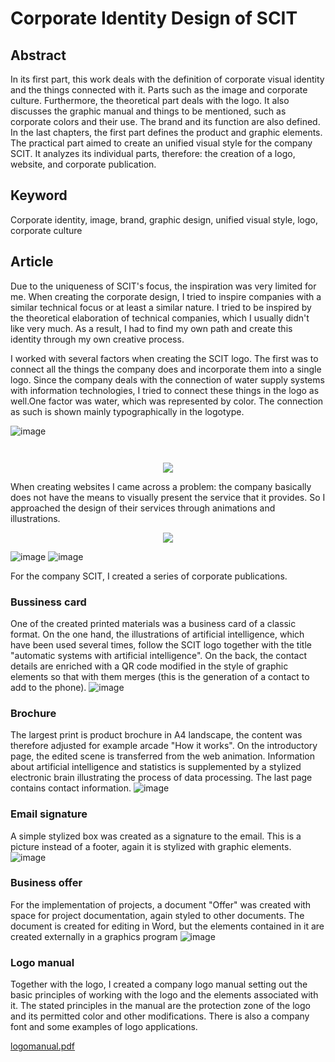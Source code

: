 

# Corporate Identity Design of SCIT

## Abstract

In its first part, this work deals with the definition of corporate visual identity and the things connected with it. 
Parts such as the image and corporate culture. Furthermore, the theoretical part deals with the logo. It also discusses 
the graphic manual and things to be mentioned, such as corporate colors and their use. The brand and its function are also defined. 
In the last chapters, the first part defines the product and graphic elements. The practical part aimed to create an unified visual 
style for the company SCIT. It analyzes its individual parts, therefore: the creation of a logo, website, and corporate publication.

## Keyword
Corporate identity, image, brand, graphic design, unified visual style, logo, corporate culture

## Article
Due to the uniqueness of SCIT's focus, the inspiration was very limited for me. When creating the corporate design, 
I tried to inspire companies with a similar technical focus or at least a similar nature. I tried to be inspired by 
the theoretical elaboration of technical companies, which I usually didn't like very much. As a result, I had to find 
my own path and create this identity through my own creative process.

I worked with several factors when creating the SCIT logo. The first was to connect all the things the company does and incorporate them 
into a single logo. Since the company deals with the connection of water supply systems with information technologies, 
I tried to connect these things in the logo as well.One factor was water, which was represented by color. 
The connection as such is shown mainly typographically in the logotype.

![image](https://user-images.githubusercontent.com/72804674/116236194-0efb1600-a75f-11eb-8338-b0da90af2ce0.png)


<p align="center">
  <img width= src="https://user-images.githubusercontent.com/72804674/116236035-d9eec380-a75e-11eb-8a42-54d00742b2aa.png">
</p>

<p align="center">
  <img width= src="https://user-images.githubusercontent.com/72804674/116235970-c0e61280-a75e-11eb-94a4-b3c814a45533.png">
  

</p>


<p align="center">
  <img src="https://user-images.githubusercontent.com/72804674/116232516-85494980-a75a-11eb-8662-91eff4c2d285.png">
</p>




When creating websites I came across a problem: the company basically does not have the means to visually present the service that it provides. So I approached the design of their services through animations and illustrations.

<p align="center">
  <img src="https://user-images.githubusercontent.com/72804674/116233143-3e0f8880-a75b-11eb-91e2-94e12e06a718.png">
</p>

![image](https://user-images.githubusercontent.com/72804674/116236334-3b169700-a75f-11eb-97b1-cae72d577467.png)
![image](https://user-images.githubusercontent.com/72804674/116236364-44076880-a75f-11eb-93d6-3b33e117fe8c.png)


For the company SCIT, I created a series of corporate publications.

###  Bussiness card
One of the created printed materials was a business card of a classic format. On the one hand, the illustrations of artificial intelligence, which have been used several times, follow the SCIT logo together with the title "automatic systems with artificial intelligence". On the back, the contact details are enriched with a QR code modified in the style of graphic elements so that with them
merges (this is the generation of a contact to add to the phone).
![image](https://user-images.githubusercontent.com/72804674/116240955-b7f83f80-a764-11eb-9978-a404d7afcdf8.png)
### Brochure
The largest print is product brochure in A4 landscape, the content was therefore adjusted for example arcade "How it works". On the introductory page, the edited scene is transferred from the web animation. Information about artificial intelligence and statistics is supplemented by a stylized electronic brain illustrating the process of data processing. The last page contains contact information.
![image](https://user-images.githubusercontent.com/72804674/116241544-4bca0b80-a765-11eb-8c6c-80dde17ec39c.png)

### Email signature
A simple stylized box was created as a signature to the email. This is a picture instead of a footer, again it is stylized with graphic elements.
![image](https://user-images.githubusercontent.com/72804674/116241917-b0856600-a765-11eb-9252-798e52a5a901.png)

### Business offer
For the implementation of projects, a document "Offer" was created with space for project documentation, again styled to other documents. The document is created for editing in Word, but the elements contained in it are created externally in a graphics program
![image](https://user-images.githubusercontent.com/72804674/116242147-ecb8c680-a765-11eb-92ff-1128d7872ff1.png)

### Logo manual

Together with the logo, I created a company logo manual setting out the basic principles of working with the logo and the elements associated with it. The stated principles in the manual are the protection zone of the logo and its permitted color and other modifications. There is also a company font and some examples of logo applications.

[logomanual.pdf](https://github.com/Kasiczek/english-for-designers/files/6452682/logomanual.pdf)

